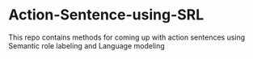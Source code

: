 # Action-Sentence-using-SRL
This repo contains methods for coming up with action sentences using Semantic role labeling and Language modeling
